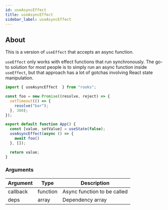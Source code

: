 ```yaml
---
id: useAsyncEffect
title: useAsyncEffect
sidebar_label: useAsyncEffect
---
```


## About

This is a version of `useEffect` that accepts an async function.

`useEffect` only works with effect functions that run synchronously. The go-to solution for most people is to simply run an async function inside `useEffect`, but that approach has a lot of gotchas involving React state manipulation.

[//]: # "Main"

```jsx
import { useAsyncEffect  } from "rooks";

const foo = new Promise((resolve, reject) => {
  setTimeout(() => {
    resolve("bar");
  }, 300);
});

export default function App() {
  const [value, setValue] = useState(false);
  useAsyncEffect(async () => {
    await foo() 
  }, []);

  return value;
}
```

### Arguments

| Argument | Type     | Description                 |
| -------- | -------- | --------------------------- |
| callback | function | Async function to be called |
| deps | array | Dependency array |
